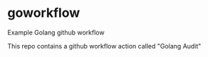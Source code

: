 # goworkflow
Example Golang github workflow

This repo contains a github workflow action
called "Golang Audit"